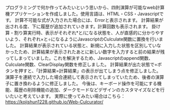 プログラミングで何か作ってみたいという思いから、四則演算が可能なweb計算機アプリケーションを作成しました。使用言語は、HTML・CSS・Javascriptです。
計算不可能な式が入力された場合には、Errorと表示されます。
計算結果が出される度、下に履歴が追加されていきます。計算回数も表示されます。
掛け算・割り算実行時、表示がそれぞれ*と/になる状態を、人が直感的に分かりやすいよう、それぞれ×と÷になるようにJavascriptのCulculate関数に置換を行いました。
計算結果が表示されている状態と、新規に入力した状態を区別していなかったため、計算結果が表示されたあとに新しい数字を入力すると前の結果が残ってしまっていました。これを解決するため、Javascriptのappend関数、Culculate関数、ClearDisplay関数を修正しました。
計算結果が出た状態で=ボタンを押すと、「計算結果=計算結果」の表示が出てしまう点を修正しました。
演算子を連続で入力した場合連続して表示されてしまっていたため、後者の演算子に置き換わるように修正しました。
今後は、キーボード操作を可能にする機能、履歴の削除機能の追加、ダークモードなどデザインのカスタマイズなどを行いたいと考えています。
実際に使ってみたい場合はこちら：https://kojishun1228.github.io/Web-Culcurator/
